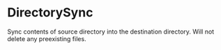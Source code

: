 # DirectorySync
Sync contents of source directory into the destination directory. Will not delete any preexisting files.
